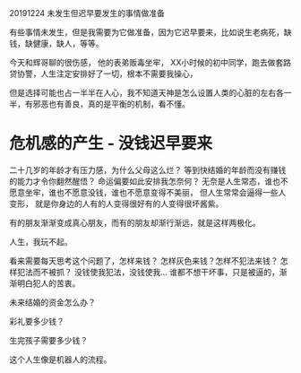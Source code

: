 
20191224 未发生但迟早要发生的事情做准备

有些事情未发生，但是我需要为它做准备，因为它迟早要来，比如说生老病死，缺钱，缺健康，缺人，等等。 

今天和辉哥聊的很伤感， 他的表弟贩毒坐牢， XX小时候的初中同学，跑去做套路贷协警，人生注定安排好了一切，根本不需要我操心，

但是选择可能也占一半半在人心，我不知道天神是怎么设置人类的心脏的左右各一半，有邪恶也有善良，真的是平衡的机制，看不懂。


# 危机感的产生 -  没钱迟早要来

二十几岁的年龄才有压力感，为什么父母这么烂？ 等到快结婚的年龄而没有赚钱的能力才令你翻然醒悟？ 命运偏要如此安排我怎奈何？ 无奈是人生常态，谁也不愿意坐牢，谁也不愿意没钱，谁也不愿意变得不美丽， 但人生常常会逼得一些人变形， 就是你身边的人有的人变得很好有的人变得很坏酱紫。  

有的朋友渐渐变成真心朋友，而有的朋友却渐行渐远，就是这样两极化。  

人生，我玩不起。

看来需要每天思考这个问题了，怎样来钱？ 怎样灰色来钱？怎样不犯法来钱？ 怎样犯法而不被抓？    没钱使我犯法，没钱使我... 谁都不想干坏事，只是被逼的，渐渐明白犯人的苦衷。  

未来结婚的资金怎么办？ 

彩礼要多少钱？

生完孩子需要多少钱？

这个人生像是机器人的流程。

